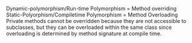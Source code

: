 Dynamic-polymorphism/Run-time Polymorphism = Method overriding
<br>
Static-Polyorphism/Compiletime Polymorphism = Method Overloading
<br>
Private methods cannot be overridden because they are not accessible to subclasses, but they can be overloaded within the same class since overloading is determined by method signature at compile time.